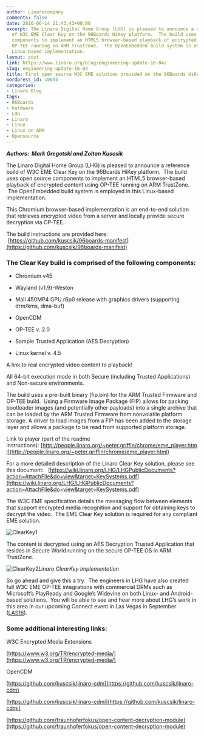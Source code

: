```yaml
---
author: Linarocompany
comments: false
date: 2016-06-14 21:43:43+00:00
excerpt: The Linaro Digital Home Group (LHG) is pleased to announce a reference build
  of W3C EME Clear Key on the 96Boards HiKey platform.  The build uses open source
  components to implement an HTML5 browser-based playback of encrypted content using
  OP-TEE running on ARM TrustZone.  The OpenEmbedded build system is employed in this
  Linux-based implementation.
layout: post
link: https://www.linaro.org/blog/engineering-update-16-04/
slug: engineering-update-16-04
title: First open source W3C EME solution provided on the 96Boards HiKey platform
wordpress_id: 10695
categories:
- Linaro Blog
tags:
- 96Boards
- hardware
- LHG
- Linaro
- Linux
- Linux on ARM
- Opensource
---
```


_**Authors:  Mark Gregotski and Zoltan Kuscsik**_

The Linaro Digital Home Group (LHG) is pleased to announce a reference build of W3C EME Clear Key on the 96Boards HiKey platform.  The build uses open source components to implement an HTML5 browser-based playback of encrypted content using OP-TEE running on ARM TrustZone.  The OpenEmbedded build system is employed in this Linux-based implementation.

This Chromium browser-based implementation is an end-to-end solution that retrieves encrypted video from a server and locally provide secure decryption via OP-TEE.

The build instructions are provided here:  [https://github.com/kuscsik/96boards-manifest](https://github.com/kuscsik/96boards-manifest)


### **The Clear Key build is comprised of the following components:**





 	
  * Chromium v45

 	
  * Wayland (v1.9)-Weston

 	
  * Mali 450MP4 GPU r6p0 release with graphics drivers (supporting drm/kms, dma-buf)

 	
  * OpenCDM

 	
  * OP-TEE v. 2.0

 	
  * Sample Trusted Application (AES Decryption)

 	
  * Linux kernel v. 4.5


A link to real encrypted video content to playback!

All 64-bit execution mode in both Secure (including Trusted Applications) and Non-secure environments.

The build uses a pre-built binary (fip.bin) for the ARM Trusted Firmware and OP-TEE build.  Using a Firmware Image Package (FIP) allows for packing bootloader images (and potentially other payloads) into a single archive that can be loaded by the ARM Trusted Firmware from nonvolatile platform storage. A driver to load images from a FIP has been added to the storage layer and allows a package to be read from supported platform storage.

Link to player (part of the readme instructions): [http://people.linaro.org/~peter.griffin/chrome/eme_player.html](http://people.linaro.org/~peter.griffin/chrome/eme_player.html)

For a more detailed description of the Linaro Clear Key solution, please see this document:   [https://wiki.linaro.org/LHG/LHGPublicDocuments?action=AttachFile&do=view&target=KeySystems.pdf](https://wiki.linaro.org/LHG/LHGPublicDocuments?action=AttachFile&do=view&target=KeySystems.pdf)

The W3C EME specification details the messaging flow between elements that support encrypted media recognition and support for obtaining keys to decrypt the video.  The EME Clear Key solution is required for any compliant EME solution.

![ClearKey1](http://www.linaro.org/wp-content/uploads/2016/06/ClearKey1.png)

The content is decrypted using an AES Decryption Trusted Application that resides in Secure World running on the secure OP-TEE OS in ARM TrustZone.


![ClearKey2](http://www.linaro.org/wp-content/uploads/2016/06/ClearKey2.png)_Linaro ClearKey Implementation_


So go ahead and give this a try.  The engineers in LHG have also created full W3C EME OP-TEE integrations with commercial DRMs such as Microsoft’s PlayReady and Google’s Widevine on both Linux- and Android-based solutions.  You will be able to see and hear more about LHG’s work in this area in our upcoming Connect event in Las Vegas in September ([LAS16](http://connect.linaro.org/las16/)).


### **Some additional interesting links:**


W3C Encrypted Media Extensions

[https://www.w3.org/TR/encrypted-media/](https://www.w3.org/TR/encrypted-media/)

OpenCDM

[https://github.com/kuscsik/linaro-cdm](https://github.com/kuscsik/linaro-cdm)

[https://github.com/kuscsik/linaro-cdmi](https://github.com/kuscsik/linaro-cdmi)

[https://github.com/fraunhoferfokus/open-content-decryption-module](https://github.com/fraunhoferfokus/open-content-decryption-module)

